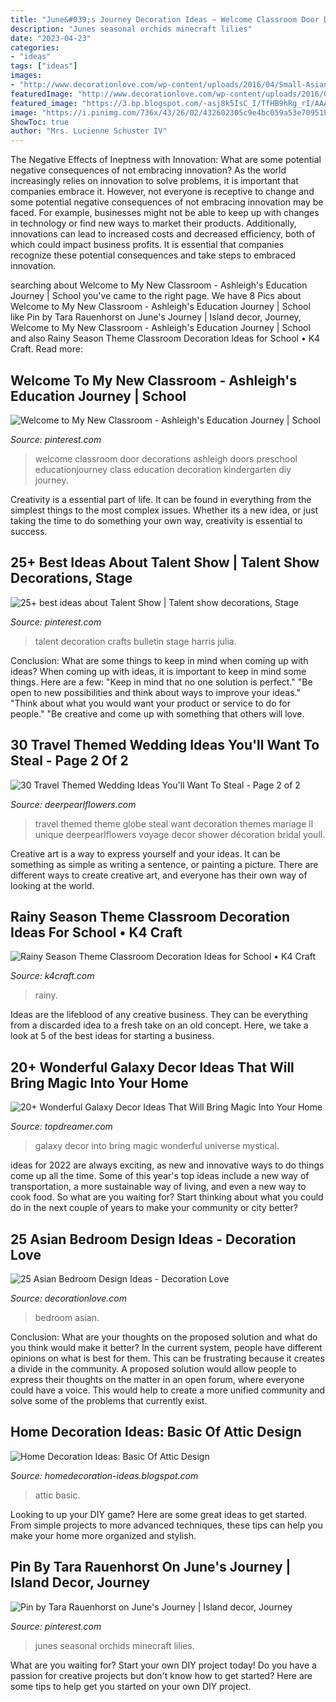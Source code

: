 ```yaml
---
title: "June&#039;s Journey Decoration Ideas ~ Welcome Classroom Door Decorations Ashleigh Doors Preschool Educationjourney Class Education Decoration Kindergarten Diy Journey"
description: "Junes seasonal orchids minecraft lilies"
date: "2023-04-23"
categories:
- "ideas"
tags: ["ideas"]
images:
- "http://www.decorationlove.com/wp-content/uploads/2016/04/Small-Asian-Bedroom-Design.jpg"
featuredImage: "http://www.decorationlove.com/wp-content/uploads/2016/04/Small-Asian-Bedroom-Design.jpg"
featured_image: "https://3.bp.blogspot.com/-asj8k5IsC_I/TfHB9hRg_rI/AAAAAAAAAQY/h-ANmOYqQ-s/s1600/Basic+Knowledge+Of+Attic+Eksterior.jpg"
image: "https://i.pinimg.com/736x/43/26/02/432602305c9e4bc059a53e70951b92f9.jpg"
ShowToc: true
author: "Mrs. Lucienne Schuster IV"
---
```



The Negative Effects of Ineptness with Innovation: What are some potential negative consequences of not embracing innovation?
As the world increasingly relies on innovation to solve problems, it is important that companies embrace it. However, not everyone is receptive to change and some potential negative consequences of not embracing innovation may be faced. For example, businesses might not be able to keep up with changes in technology or find new ways to market their products. Additionally, innovations can lead to increased costs and decreased efficiency, both of which could impact business profits. It is essential that companies recognize these potential consequences and take steps to embraced innovation.

	

		
searching about Welcome to My New Classroom - Ashleigh&#039;s Education Journey | School you've came to the right page. We have 8 Pics about Welcome to My New Classroom - Ashleigh&#039;s Education Journey | School like Pin by Tara Rauenhorst on June&#039;s Journey | Island decor, Journey, Welcome to My New Classroom - Ashleigh&#039;s Education Journey | School and also Rainy Season Theme Classroom Decoration Ideas for School • K4 Craft. Read more:
		
    
## Welcome To My New Classroom - Ashleigh&#039;s Education Journey | School

<img loading=lazy src="https://i.pinimg.com/736x/c8/f6/d7/c8f6d7682b988cba7812e60c7b2bab93--back-to-school-diy-school.jpg" onerror="this.onerror=null;this.src='https://tse3.mm.bing.net/th?id=OIP.cCBuOzLBE83TmrXfsmRQ_wHaOq&amp;pid=15.1';" alt="Welcome to My New Classroom - Ashleigh&#039;s Education Journey | School">

_Source: pinterest.com_

>welcome classroom door decorations ashleigh doors preschool educationjourney class education decoration kindergarten diy journey. 

	

Creativity is a essential part of life. It can be found in everything from the simplest things to the most complex issues. Whether its a new idea, or just taking the time to do something your own way, creativity is essential to success.

    
## 25+ Best Ideas About Talent Show | Talent Show Decorations, Stage

<img loading=lazy src="https://i.pinimg.com/736x/43/26/02/432602305c9e4bc059a53e70951b92f9.jpg" onerror="this.onerror=null;this.src='https://tse1.mm.bing.net/th?id=OIP.GLq-15CdjD5Gxhm_zkUXuAHaEE&amp;pid=15.1';" alt="25+ best ideas about Talent Show | Talent show decorations, Stage">

_Source: pinterest.com_

>talent decoration crafts bulletin stage harris julia. 

	

Conclusion: What are some things to keep in mind when coming up with ideas?
When coming up with ideas, it is important to keep in mind some things. Here are a few:
"Keep in mind that no one solution is perfect."
"Be open to new possibilities and think about ways to improve your ideas."
"Think about what you would want your product or service to do for people."
"Be creative and come up with something that others will love.

    
## 30 Travel Themed Wedding Ideas You&#039;ll Want To Steal - Page 2 Of 2

<img loading=lazy src="https://www.deerpearlflowers.com/wp-content/uploads/2015/04/Unique-Globe-Wedding-Theme-Ideas.jpg" onerror="this.onerror=null;this.src='https://tse3.mm.bing.net/th?id=OIP.UnyDVUCzUMbZ-YQowWC2DgHaQV&amp;pid=15.1';" alt="30 Travel Themed Wedding Ideas You&#039;ll Want To Steal - Page 2 of 2">

_Source: deerpearlflowers.com_

>travel themed theme globe steal want decoration themes mariage ll unique deerpearlflowers voyage decor shower décoration bridal youll. 

	

Creative art is a way to express yourself and your ideas. It can be something as simple as writing a sentence, or painting a picture. There are different ways to create creative art, and everyone has their own way of looking at the world.

    
## Rainy Season Theme Classroom Decoration Ideas For School • K4 Craft

<img loading=lazy src="https://www.k4craft.com/wp-content/uploads/2020/03/rainy-season-theme-classroom-decoration.jpg" onerror="this.onerror=null;this.src='https://tse2.mm.bing.net/th?id=OIP.Mb3IeiLgdJQA4id7ed5nWwHaEH&amp;pid=15.1';" alt="Rainy Season Theme Classroom Decoration Ideas for School • K4 Craft">

_Source: k4craft.com_

>rainy. 

	

Ideas are the lifeblood of any creative business. They can be everything from a discarded idea to a fresh take on an old concept. Here, we take a look at 5 of the best ideas for starting a business.

    
## 20+ Wonderful Galaxy Decor Ideas That Will Bring Magic Into Your Home

<img loading=lazy src="http://www.topdreamer.com/wp-content/uploads/2015/10/wonderful-galaxy-decor-ideas-that-will-bring-magic-into-your-home.jpg" onerror="this.onerror=null;this.src='https://tse2.mm.bing.net/th?id=OIP.l1QSUia2N9ZEgklusqK7AAHaD3&amp;pid=15.1';" alt="20+ Wonderful Galaxy Decor Ideas That Will Bring Magic Into Your Home">

_Source: topdreamer.com_

>galaxy decor into bring magic wonderful universe mystical. 

	

ideas for 2022 are always exciting, as new and innovative ways to do things come up all the time. Some of this year's top ideas include a new way of transportation, a more sustainable way of living, and even a new way to cook food. So what are you waiting for? Start thinking about what you could do in the next couple of years to make your community or city better?

    
## 25 Asian Bedroom Design Ideas - Decoration Love

<img loading=lazy src="http://www.decorationlove.com/wp-content/uploads/2016/04/Small-Asian-Bedroom-Design.jpg" onerror="this.onerror=null;this.src='https://tse1.mm.bing.net/th?id=OIP.WQw-TWEbUdhiHvxS6I7GswDhEs&amp;pid=15.1';" alt="25 Asian Bedroom Design Ideas - Decoration Love">

_Source: decorationlove.com_

>bedroom asian. 

	

Conclusion: What are your thoughts on the proposed solution and what do you think would make it better?
In the current system, people have different opinions on what is best for them. This can be frustrating because it creates a divide in the community. A proposed solution would allow people to express their thoughts on the matter in an open forum, where everyone could have a voice. This would help to create a more unified community and solve some of the problems that currently exist.

    
## Home Decoration Ideas: Basic Of Attic Design

<img loading=lazy src="https://3.bp.blogspot.com/-asj8k5IsC_I/TfHB9hRg_rI/AAAAAAAAAQY/h-ANmOYqQ-s/s1600/Basic+Knowledge+Of+Attic+Eksterior.jpg" onerror="this.onerror=null;this.src='https://tse3.mm.bing.net/th?id=OIP.2irDIBtmAQIchAANt-JkGgHaI7&amp;pid=15.1';" alt="Home Decoration Ideas: Basic Of Attic Design">

_Source: homedecoration-ideas.blogspot.com_

>attic basic. 

	

Looking to up your DIY game? Here are some great ideas to get started. From simple projects to more advanced techniques, these tips can help you make your home more organized and stylish.

    
## Pin By Tara Rauenhorst On June&#039;s Journey | Island Decor, Journey

<img loading=lazy src="https://i.pinimg.com/736x/1a/d5/1b/1ad51b7ea52490556e3c70d4dbb972ff.jpg" onerror="this.onerror=null;this.src='https://tse4.mm.bing.net/th?id=OIP.8iUbtgfOeZ71qRpnrgFNMgHaFj&amp;pid=15.1';" alt="Pin by Tara Rauenhorst on June&#039;s Journey | Island decor, Journey">

_Source: pinterest.com_

>junes seasonal orchids minecraft lilies. 

	

What are you waiting for? Start your own DIY project today!
Do you have a passion for creative projects but don't know how to get started? Here are some tips to help get you started on your own DIY project.

